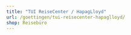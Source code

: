 ```yaml
---
title: "TUI ReiseCenter / HapagLloyd"
url: /goettingen/tui-reisecenter-hapaglloyd/
shop: Reisebüro
---
```

